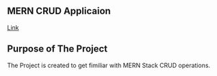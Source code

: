 ## MERN CRUD Applicaion

[Link](https://61e2a2e19f4ef30c784f847a--pedantic-wright-a2a505.netlify.app/)

## Purpose of The Project

The Project is created to get fimiliar with MERN Stack CRUD operations.

